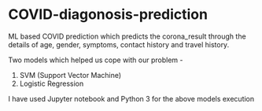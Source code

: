 # COVID-diagonosis-prediction
ML based COVID prediction which predicts the corona_result through the details of age, gender, symptoms, contact history and travel history.

Two models which helped us cope with our problem - 
1. SVM (Support Vector Machine)
2. Logistic Regression

I have used Jupyter notebook and Python 3 for the above models execution
